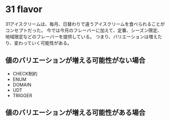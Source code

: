 # 31 flavor

31アイスクリームは、毎月、日替わりで違うアイスクリームを食べられることがコンセプトだった。
今では今月のフレーバーに加えて、定番、シーズン限定、地域限定などのフレーバーを提供している。
つまり、バリエーションは増えたり、変わっていく可能性がある。

## 値のバリエーションが増える可能性がない場合

- CHECK制約
- ENUM
- DOMAIN
- UDT
- TRIGGER

## 値のバリエーションが増える可能性がある場合

